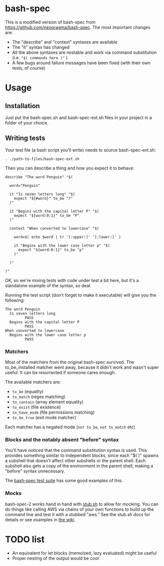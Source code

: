 bash-spec
=========

This is a modified version of bash-spec from https://github.com/neopragma/bash-spec. The most important changes are:

- The "describe" and "context" syntaxes are available
- The "it" syntax has changed
- All the above syntaxes are nestable and work via command substitution (i.e. `"$( commands here )"` )
- A few bugs around failure messages have been fixed (with their own tests, of course)

# Usage

## Installation

Just put the bash-spec.sh and bash-spec-ext.sh files in your project in a folder of your choice.

## Writing tests

Your test file (a bash script you'll write) needs to source bash-spec-ext.sh:

    . ./path-to-files/bash-spec-ext.sh

Then you can describe a thing and how you expect it to behave:

```
describe "The word Penguin" "$( 
  
  word="Penguin"
  
  it "Is seven letters long" "$(
    expect "${#word}" to_be "7"
  )"
  
  it "Begins with the capital letter P" "$(
    expect "${word:0:1}" to_be "P"
  )"
  
  context "When converted to lowercase" "$(
  
    word=$( echo $word | tr '[:upper:]' '[:lower:]' )
    
    it "Begins with the lower case letter p" "$(
      expect "${word:0:1}" to_be "p"
    )"
    
  )"
  
)"
```

OK, so we're mixing tests with code under test a bit here, but it's a standalone example of the syntax, so deal.

Running the test script (don't forget to make it executable) will give you the following:

```
The word Penguin
  Is seven letters long
         PASS
  Begins with the capital letter P
         PASS
When converted to lowercase
  Begins with the lower case letter p
         PASS
```

### Matchers

Most of the matchers from the original bash-spec survived. The to_be_installed matcher went away, because it didn't work and wasn't super useful. It can be resurrected if someone cares enough.

The available matchers are:

- `to_be` (equality)
- `to_match` (regex matching)
- `to_contain` (array element equality)
- `to_exist` (file existence)
- `to_have_mode` (file permissions matching)
- `to_be_true` (exit mode matcher)

Each matcher has a negated mode (`not to_be`, `not to_match` etc)

### Blocks and the notably absent "before" syntax

You'll have noticed that the command substitution syntax is used. This provides something similar to independent blocks, since each "$( )" spawns a subshell that doesn't affect other subshells or the parent shell. Each subshell also gets a copy of the environment in the parent shell, making a "before" syntax unnecessary.

The [bash-spec test suite](https://github.com/realestate-com-au/bash-spec-2/blob/master/test_bash-spec.sh) has some good examples of this.

### Mocks

bash-spec-2 works hand in hand with [stub.sh](https://github.com/jimeh/stub.sh) to allow for mocking. You can do things like calling AWS via chains of your own functions to build up the command line and test it with a stubbed "aws." See the stub.sh docs for details or see examples in [the wiki](https://github.com/realestate-com-au/bash-spec-2/wiki).

# TODO list

- An equivalent for let blocks (memoized, lazy evaluated) might be useful
- Proper nesting of the output would be cool
